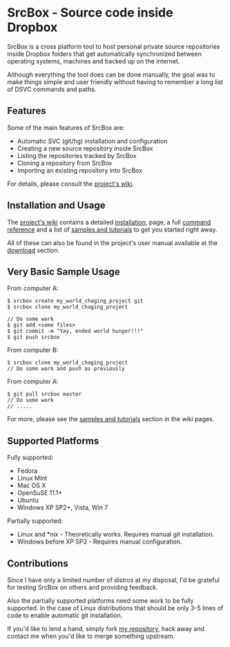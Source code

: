   SrcBox - Source code inside Dropbox
=======================================

SrcBox is a cross platform tool to host personal private source repositories
inside Dropbox folders that get automatically synchronized between operating
systems, machines and backed up on the internet.

Although everything the tool does can be done manually, the goal was to make
things simple and user friendly without having to remember a long list of DSVC
commands and paths.

  Features
------------

Some of the main features of SrcBox are:

 - Automatic SVC (git/hg) installation and configuration
 - Creating a new source repository inside SrcBox
 - Listing the repositories tracked by SrcBox
 - Cloning a repository from SrcBox
 - Importing an existing repository into SrcBox

For details, please consult the [project's wiki](http://github.com/karalabe/srcbox/wiki).

  Installation and Usage
--------------------------

The [project's wiki](http://github.com/karalabe/srcbox/wiki) contains a
detailed [installation](http://github.com/karalabe/srcbox/wiki/Installing-SrcBox),
page, a full [command reference](http://github.com/karalabe/srcbox/wiki/Command-Reference)
and a list of [samples and tutorials](http://github.com/karalabe/srcbox/wiki/Samples-and-Tutorials)
to get you started right away.

All of these can also be found in the project's user manual available at the
[download](http://github.com/karalabe/srcbox/downloads) section.

  Very Basic Sample Usage
---------------------------

From computer A:

    $ srcbox create my_world_chaging_project git
    $ srcbox clone my_world_chaging_project

    // Do some work
    $ git add <some files>
    $ git commit -m "Yay, ended world hunger!!!"
    $ git push srcbox

From computer B:

    $ srcbox clone my_world_chaging_project
    // Do some work and push as previously

From computer A:

    $ git pull srcbox master
    // Do some work
    // .....

For more, please see the [samples and tutorials](http://github.com/karalabe/srcbox/wiki/Samples-and-Tutorials)
section in the wiki pages.

  Supported Platforms
-----------------------

Fully supported:

 - Fedora
 - Linux Mint
 - Mac OS X
 - OpenSuSE 11.1+
 - Ubuntu
 - Windows XP SP2+, Vista, Win 7

Partially supported:

 - Linux and *nix - Theoretically works. Requires manual git installation.
 - Windows before XP SP2 - Requires manual configuration.

  Contributions
-----------------

Since I have only a limited number of distros at my disposal, I'd be grateful
for testing SrcBox on others and providing feedback.

Also the partially supported platforms need some work to be fully supported.
In the case of Linux distributions that should be only 3-5 lines of code to
enable automatic git installation.

If you'd like to lend a hand, simply fork [my repository](http://github.com/karalabe/srcbox), hack away and contact
me when you'd like to merge something upstream.
